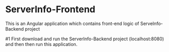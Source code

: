 # ServerInfo-Frontend
This is an Angular application which contains front-end logic of ServeInfo-Backend project 

#1 First download and run the ServerInfo-Backend project (localhost:8080) and then then run this application.

